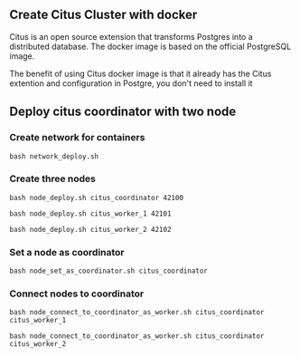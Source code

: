 ## Create Citus Cluster with docker
Citus is an open source extension that transforms Postgres into a distributed database. The docker image is based on the official PostgreSQL image.

The benefit of using Citus docker image is that it already has the Citus extention and configuration in Postgre, you don't need to install it

## Deploy citus coordinator with two node

### Create network for containers
`bash network_deploy.sh`

### Create three nodes
`bash node_deploy.sh citus_coordinator 42100`

`bash node_deploy.sh citus_worker_1 42101`

`bash node_deploy.sh citus_worker_2 42102`

### Set a node as coordinator
`bash node_set_as_coordinator.sh citus_coordinator`

### Connect nodes to coordinator
`bash node_connect_to_coordinator_as_worker.sh citus_coordinator citus_worker_1`

`bash node_connect_to_coordinator_as_worker.sh citus_coordinator citus_worker_2`
